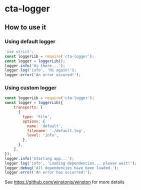 # cta-logger
## How to use it
### Using default logger
````javascript
'use strict';
const loggerLib = require('cta-logger');
const logger = loggerLib();
logger.info('Hi there...');
logger.log('info', 'Hi again!');
logger.error('An error occured!');
````
### Using custom logger
````javascript
const loggerLib = require('cta-logger');
const logger = loggerLib({
    transports: [
      {
        type: 'File',
        options: {
          name: 'default',
          filename: './default.log',
          level: 'info',
        },
      },
    ],
});
logger.info('Starting app...');
logger.log('info', 'Loading dependencies... please wait!');
logger.debug('All dependencies have been loaded.');
logger.error('An error has occurred!');
````

See https://github.com/winstonjs/winston for more details 